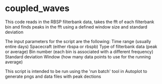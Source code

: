 # coupled_waves

This code reads in the RBSP filterbank data, takes the fft of each filterbank bin and finds peaks in the fft using a defined window size and standard deviation 

The input parameters for the script are the following:
Time range (usually entire days)
Spacecraft (either rbspa or rbspb)
Type of filterbank data (peak or average)
Bin number (each bin is associated with a different frequency)
Standard deviation 
Window (how many data points to use for the running average)

This script is intended to be run using the 'run batch' tool in Autoplot to generate pngs and data files with peak dections 
